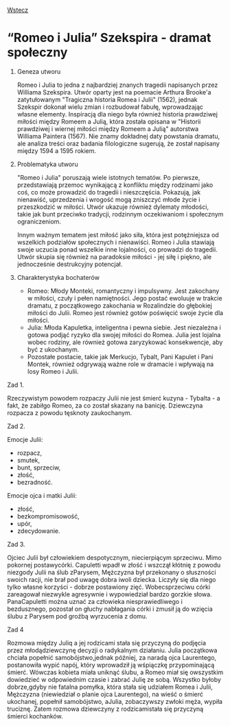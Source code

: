 [Wstecz](../polski.md)

# “Romeo i Julia” Szekspira - dramat społeczny

1. Geneza utworu

    Romeo i Julia to jedna z najbardziej znanych tragedii napisanych przez Williama Szekspira. Utwór oparty jest na poemacie Arthura Brooke'a zatytułowanym "Tragiczna historia Romea i Julii" (1562), jednak Szekspir dokonał wielu zmian i rozbudował fabułę, wprowadzając własne elementy. Inspiracją dla niego była również historia prawdziwej miłości między Romeem a Julią, która została opisana w "Historii prawdziwej i wiernej miłości między Romeem a Julią" autorstwa Williama Paintera (1567). Nie znamy dokładnej daty powstania dramatu, ale analiza treści oraz badania filologiczne sugerują, że został napisany między 1594 a 1595 rokiem.

2. Problematyka utworu

    "Romeo i Julia" poruszają wiele istotnych tematów. Po pierwsze, przedstawiają przemoc wynikającą z konfliktu między rodzinami jako coś, co może prowadzić do tragedii i nieszczęścia. Pokazują, jak nienawiść, uprzedzenia i wrogość mogą zniszczyć młode życie i przeszkodzić w miłości. Utwór ukazuje również dylematy młodości, takie jak bunt przeciwko tradycji, rodzinnym oczekiwaniom i społecznym ograniczeniom.

    Innym ważnym tematem jest miłość jako siła, która jest potężniejsza od wszelkich podziałów społecznych i nienawiści. Romeo i Julia stawiają swoje uczucia ponad wszelkie inne lojalności, co prowadzi do tragedii. Utwór skupia się również na paradoksie miłości - jej siłę i piękno, ale jednocześnie destrukcyjny potencjał.

3. Charakterystyka bochaterów

    - Romeo: Młody Monteki, romantyczny i impulsywny. Jest zakochany w miłości, czuły i pełen namiętności. Jego postać ewoluuje w trakcie dramatu, z początkowego zakochania w Rozalindzie do głębokiej miłości do Julii. Romeo jest również gotów poświęcić swoje życie dla miłości.
    - Julia: Młoda Kapuletka, inteligentna i pewna siebie. Jest niezależna i gotowa podjąć ryzyko dla swojej miłości do Romea. Julia jest lojalna wobec rodziny, ale również gotowa zaryzykować konsekwencje, aby być z ukochanym.
    - Pozostałe postacie, takie jak Merkucjo, Tybalt, Pani Kapulet i Pani Montek, również odgrywają ważne role w dramacie i wpływają na losy Romeo i Julii.

Zad 1.

Rzeczywistym powodem rozpaczy Julii nie jest śmierć kuzyna - Tybalta - a fakt, że zabiłgo Romeo, za co został skazany na banicję. Dziewczyna rozpacza z powodu tęsknoty zaukochanym.

Zad 2.

Emocje Julii:

-   rozpacz,
-   smutek,
-   bunt, sprzeciw,
-   złość,
-   bezradność.

Emocje ojca i matki Julii:

-   złość,
-   bezkompromisowość,
-   upór,
-   zdecydowanie.

Zad 3.

Ojciec Julii był człowiekiem despotycznym, niecierpiącym sprzeciwu. Mimo pokornej postawycórki. Capuletti wpadł w złość i wszczął kłótnię z powodu niezgody Julii na ślub zParysem, Mężczyzna był przekonany o słuszności swoich racji, nie brał pod uwagę dobra iwoli dziecka. Liczyły się dla niego tylko własne korzyści - dobrze postawiony zięć. Wobecsprzeciwu córki zareagował niezwykle agresywnie i wypowiedział bardzo gorzkie słowa. PanaCapuletti można uznać za człowieka niesprawiedliwego i bezdusznego, pozostał on głuchy nabłagania córki i zmusił ją do wzięcia ślubu z Parysem pod groźbą wyrzucenia z domu.

Zad 4

Rozmowa między Juliq a jej rodzicami stała się przyczyną do podjęcia przez młodądziewczynę decyzji o radykalnym działaniu. Julia początkowa chciała popełnić samobójstwo,jednak później, za naradą ojca Laurentego, postanowiła wypić napój, który wprowadził ją wśpiączkę przypominającą śmierć. Wówczas kobieta miała uniknąć ślubu, a Romeo miał się owszystkim dowiedzieć w odpowiednim czasie i zabrać Julię ze sobą. Wszystko byłoby dobrze,gdyby nie fatalna pomyłka, która stała się udziałem Romea i Julii, Mężczyzna (niewiedział o planie ojca Laurentego), na wieść o śmierć ukochanej, popełnił samobójstwo, aJulia, zobaczywszy zwłoki męża, wypiła truciznę. Zatem rozmowa dziewczyny z rodzicamistała się przyczyną śmierci kochanków.
